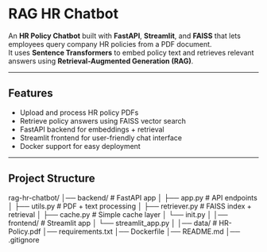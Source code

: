 # RAG HR Chatbot

An **HR Policy Chatbot** built with **FastAPI**, **Streamlit**, and **FAISS** that lets employees query company HR policies from a PDF document.  
It uses **Sentence Transformers** to embed policy text and retrieves relevant answers using **Retrieval-Augmented Generation (RAG)**.

---

## Features
- Upload and process HR policy PDFs
- Retrieve policy answers using FAISS vector search
- FastAPI backend for embeddings + retrieval
- Streamlit frontend for user-friendly chat interface
- Docker support for easy deployment

---

## Project Structure

rag-hr-chatbot/
│── backend/ # FastAPI app
│ ├── app.py # API endpoints
│ ├── utils.py # PDF + text processing
│ ├── retriever.py # FAISS index + retrieval
│ ├── cache.py # Simple cache layer
│ └── init.py
│
│── frontend/ # Streamlit app
│ └── streamlit_app.py
│
│── data/ # HR-Policy.pdf 
│── requirements.txt
│── Dockerfile
│── README.md
│── .gitignore

